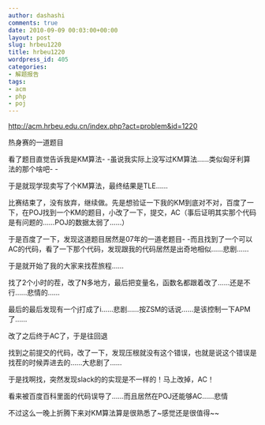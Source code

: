 ```yaml
---
author: dashashi
comments: true
date: 2010-09-09 00:03:00+00:00
layout: post
slug: hrbeu1220
title: hrbeu1220
wordpress_id: 405
categories:
- 解题报告
tags:
- acm
- php
- poj
---
```


http://acm.hrbeu.edu.cn/index.php?act=problem&id=1220

  


热身赛的一道题目

看了题目直觉告诉我是KM算法- -虽说我实际上没写过KM算法……类似匈牙利算法的那个啥吧- -

于是就现学现卖写了个KM算法，最终结果是TLE……

比赛结束了，没有放弃，继续做。先是想验证一下我的KM到底对不对，百度了一下，在POJ找到一个KM的题目，小改了一下，提交，AC（事后证明其实那个代码是有问题的……POJ的数据太弱了……）

于是百度了一下，发现这道题目居然是07年的一道老题目- -而且找到了一个可以AC的代码，看了一下那个代码，发现跟我的代码居然是出奇地相似……悲剧……

于是就开始了我的大家来找茬旅程……

找了2个小时的茬，改了N多地方，最后把变量名，函数名都跟着改了……还是不行……悲情的……

最后的最后发现有一个j打成了i……悲剧……按ZSM的话说……是该控制一下APM了……

改了之后终于AC了，于是往回退

找到之前提交的代码，改了一下，发现压根就没有这个错误，也就是说这个错误是找茬的时候弄进去的……大悲剧了……

于是找啊找，突然发现slack的的实现是不一样的！马上改掉，AC！

看来被百度百科里面的代码误导了……而且居然在POJ还能够AC……悲情

不过这么一晚上折腾下来对KM算法算是很熟悉了~感觉还是很值得~~  







